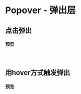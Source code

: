 # Popover - 弹出层
## 点击弹出
#### 预览
<br>
<ClientOnly>
    <popover-demos-1/>
</ClientOnly>

## 用hover方式触发弹出
#### 预览
<br>
<ClientOnly>
    <popover-demos-2/>
</ClientOnly>
